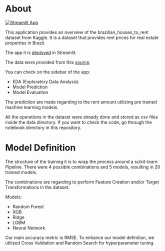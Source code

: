 # About

[![Streamlit App](https://static.streamlit.io/badges/streamlit_badge_black_white.svg)](https://share.streamlit.io/arturlunardi/predict_rental_prices_streamlit/main/src/app.py)

This application provides an overview of the brazilian_houses_to_rent dataset from Kaggle. It is a dataset that provides rent prices for real estate properties in Brazil.

The app it is [deployed](https://share.streamlit.io/arturlunardi/predict_rental_prices_streamlit/main/src/app.py) in Streamlit.

The data were provided from this [source](https://www.kaggle.com/rubenssjr/brasilian-houses-to-rent). 

You can check on the sidebar of the app:
- EDA (Exploratory Data Analysis)
- Model Prediction
- Model Evaluation

The prediction are made regarding to the rent amount utilizing pre trained machine learning models.

All the operations in the dataset were already done and stored as csv files inside the data directory. If you want to check the code, go through the notebook directory in this repository.

# Model Definition

The structure of the training it is to wrap the process around a scikit-learn Pipeline. There were 4 possible combinations and 5 models, resulting in 20 trained models.

The combinations are regarding to perform Feature Creation and/or Target Transformations in the dataset.

Models:

- Random Forest
- XGB
- Ridge
- LGBM
- Neural Network

Our main accuracy metric is RMSE. To enhance our model definition, we utilized Cross Validation and Random Search for hyperparameter tuning.